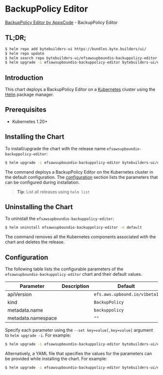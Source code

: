 # BackupPolicy Editor

[BackupPolicy Editor by AppsCode](https://byte.builders) - BackupPolicy Editor

## TL;DR;

```bash
$ helm repo add bytebuilders-ui https://bundles.byte.builders/ui/
$ helm repo update
$ helm search repo bytebuilders-ui/efsawsupboundio-backuppolicy-editor --version=v0.4.18
$ helm upgrade -i efsawsupboundio-backuppolicy-editor bytebuilders-ui/efsawsupboundio-backuppolicy-editor -n default --create-namespace --version=v0.4.18
```

## Introduction

This chart deploys a BackupPolicy Editor on a [Kubernetes](http://kubernetes.io) cluster using the [Helm](https://helm.sh) package manager.

## Prerequisites

- Kubernetes 1.20+

## Installing the Chart

To install/upgrade the chart with the release name `efsawsupboundio-backuppolicy-editor`:

```bash
$ helm upgrade -i efsawsupboundio-backuppolicy-editor bytebuilders-ui/efsawsupboundio-backuppolicy-editor -n default --create-namespace --version=v0.4.18
```

The command deploys a BackupPolicy Editor on the Kubernetes cluster in the default configuration. The [configuration](#configuration) section lists the parameters that can be configured during installation.

> **Tip**: List all releases using `helm list`

## Uninstalling the Chart

To uninstall the `efsawsupboundio-backuppolicy-editor`:

```bash
$ helm uninstall efsawsupboundio-backuppolicy-editor -n default
```

The command removes all the Kubernetes components associated with the chart and deletes the release.

## Configuration

The following table lists the configurable parameters of the `efsawsupboundio-backuppolicy-editor` chart and their default values.

|     Parameter      | Description |                 Default                 |
|--------------------|-------------|-----------------------------------------|
| apiVersion         |             | <code>efs.aws.upbound.io/v1beta1</code> |
| kind               |             | <code>BackupPolicy</code>               |
| metadata.name      |             | <code>backuppolicy</code>               |
| metadata.namespace |             | <code>""</code>                         |


Specify each parameter using the `--set key=value[,key=value]` argument to `helm upgrade -i`. For example:

```bash
$ helm upgrade -i efsawsupboundio-backuppolicy-editor bytebuilders-ui/efsawsupboundio-backuppolicy-editor -n default --create-namespace --version=v0.4.18 --set apiVersion=efs.aws.upbound.io/v1beta1
```

Alternatively, a YAML file that specifies the values for the parameters can be provided while
installing the chart. For example:

```bash
$ helm upgrade -i efsawsupboundio-backuppolicy-editor bytebuilders-ui/efsawsupboundio-backuppolicy-editor -n default --create-namespace --version=v0.4.18 --values values.yaml
```
